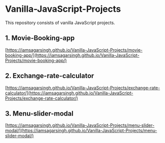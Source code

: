 # Vanilla-JavaScript-Projects
This repository consists of vanilla JavaScript projects.

## 1. Movie-Booking-app
[https://iamsagarsingh.github.io/Vanilla-JavaScript-Projects/movie-booking-app/](https://iamsagarsingh.github.io/Vanilla-JavaScript-Projects/movie-booking-app/)

## 2. Exchange-rate-calculator
[https://iamsagarsingh.github.io/Vanilla-JavaScript-Projects/exchange-rate-calculator/](https://iamsagarsingh.github.io/Vanilla-JavaScript-Projects/exchange-rate-calculator/)

## 3. Menu-slider-modal
[https://iamsagarsingh.github.io/Vanilla-JavaScript-Projects/menu-slider-modal/](https://iamsagarsingh.github.io/Vanilla-JavaScript-Projects/menu-slider-modal/)
